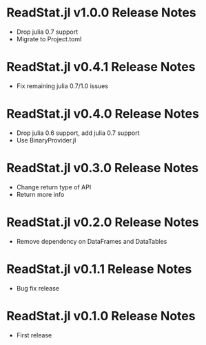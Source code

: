 # ReadStat.jl v1.0.0 Release Notes
* Drop julia 0.7 support
* Migrate to Project.toml

# ReadStat.jl v0.4.1 Release Notes
* Fix remaining julia 0.7/1.0 issues

# ReadStat.jl v0.4.0 Release Notes
* Drop julia 0.6 support, add julia 0.7 support
* Use BinaryProvider.jl

# ReadStat.jl v0.3.0 Release Notes
* Change return type of API
* Return more info

# ReadStat.jl v0.2.0 Release Notes
* Remove dependency on DataFrames and DataTables

# ReadStat.jl v0.1.1 Release Notes
* Bug fix release

# ReadStat.jl v0.1.0 Release Notes
* First release